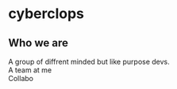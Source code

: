 # cyberclops


## Who we are

A group of diffrent minded but like purpose devs.   
A team  at me  
Collabo  

